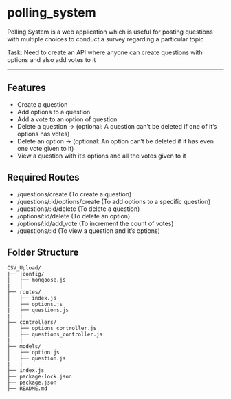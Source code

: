 # polling_system
Polling System is a web application which is useful for posting questions with multiple choices to conduct a survey regarding a particular topic

Task: Need to create an API where anyone can create questions with options and also add votes to it

---

## Features
- Create a question
- Add options to a question
- Add a vote to an option of question
- Delete a question → (optional: A question can’t be deleted if one of it’s options has votes)
- Delete an option → (optional: An option can’t be deleted if it has even one vote given to it)
- View a question with it’s options and all the votes given to it

## Required Routes
- /questions/create (To create a question)
- /questions/:id/options/create (To add options to a specific question)
- /questions/:id/delete (To delete a question)
- /options/:id/delete (To delete an option)
- /options/:id/add_vote (To increment the count of votes)
- /questions/:id (To view a question and it’s options)

## Folder Structure
```
CSV_Upload/
|── |config/
│   ├── mongoose.js
|   |
├── routes/
│   ├── index.js
│   ├── options.js
|   ├── questions.js
|   |
├── controllers/
│   ├── options_controller.js
│   ├── questions_controller.js
|   |
├── models/
│   ├── option.js
│   ├── question.js
|   |
├── index.js
├── package-lock.json
├── package.json
├── README.md